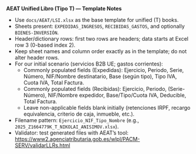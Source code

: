 **AEAT Unified Libro (Tipo T) — Template Notes**

- Use `docs/AEAT/LSI.xlsx` as the base template for unified (T) books.
- Sheets present: `EXPEDIDAS_INGRESOS`, `RECIBIDAS_GASTOS`, and optionally `BIENES-INVERSIÓN`.
- Header/dictionary rows: first two rows are headers; data starts at Excel row 3 (0-based index 2).
- Keep sheet names and column order exactly as in the template; do not alter header rows.
- For our initial scenario (servicios B2B UE; gastos corrientes):
  - Commonly populated fields (Expedidas): Ejercicio, Periodo, Serie, Número, NIF/Nombre destinatario, Base (según tipo), Tipo IVA, Cuota IVA, Total Factura.
  - Commonly populated fields (Recibidas): Ejercicio, Periodo, (Serie-Número), NIF/Nombre expedidor, Base/Tipo/Cuota IVA, Deducible, Total Factura.
  - Leave non-applicable fields blank initially (retenciones IRPF, recargo equivalencia, criterio de caja, inmueble, etc.).
- Filename pattern: `Ejercicio_NIF_Tipo_Nombre` (e.g., `2025_Z1664779K_T_NIKOLAI_ANISIMOV.xlsx`).
- Validator: test generated files with AEAT’s tool: https://www2.agenciatributaria.gob.es/wlpl/PACM-SERV/validarLLRs.html

